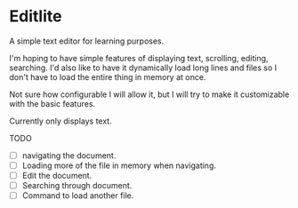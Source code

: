 # Editlite

A simple text editor for learning purposes.

I'm hoping to have simple features of displaying text, scrolling, editing, searching.
I'd also like to have it dynamically load long lines and files so I don't have to load the entire thing in memory at once.

Not sure how configurable I will allow it, but I will try to make it customizable with the basic features.

Currently only displays text.

TODO
- [ ] navigating the document.
- [ ] Loading more of the file in memory when navigating.
- [ ] Edit the document.
- [ ] Searching through document.
- [ ] Command to load another file.
